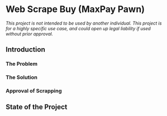 # Web Scrape Buy (MaxPay Pawn)

*This project is not intended to be used by another individual. This project is for a highly specific use case, and could open up legal liability if used without prior approval.*

## Introduction

### The Problem

### The Solution

### Approval of Scrapping

## State of the Project
 
